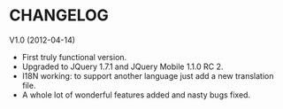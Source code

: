 # CHANGELOG

V1.0 (2012-04-14)
 
- First truly functional version.
- Upgraded to JQuery 1.7.1 and JQuery Mobile 1.1.0 RC 2.
- I18N working: to support another language just add a new translation file.
- A whole lot of wonderful features added and nasty bugs fixed.  